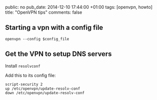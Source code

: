 public: no
pub_date: 2014-12-10 17:44:00 +01:00
tags: [openvpn, howto]
title: "OpenVPN tips"
comments: false

## Starting a vpn with a config file

```
openvpn --config $config_file
```

## Get the VPN to setup DNS servers

Install `resolvconf`

Add this to its config file:

```
script-security 2
up /etc/openvpn/update-resolv-conf
down /etc/openvpn/update-resolv-conf
```
